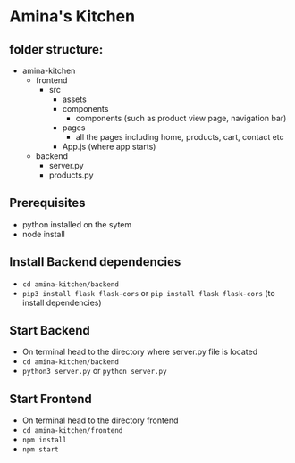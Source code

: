# Amina's Kitchen

## folder structure:
- amina-kitchen
  - frontend
    - src
      - assets  
      - components
        - components (such as product view page, navigation bar)  
      - pages
        - all the pages including home, products, cart, contact etc   
      - App.js (where app starts)  
  - backend
    - server.py
    - products.py

## Prerequisites
- python installed on the sytem
- node install

## Install Backend dependencies
- `cd amina-kitchen/backend`
- `pip3 install flask flask-cors` or `pip install flask flask-cors` (to install dependencies)

## Start Backend
- On terminal head to the directory where server.py file is located
- `cd amina-kitchen/backend`
- `python3 server.py` or `python server.py` 

## Start Frontend
- On terminal head to the directory frontend
- `cd amina-kitchen/frontend`
- `npm install`
- `npm start`
